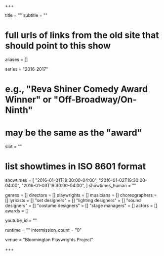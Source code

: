 +++

title = ""
subtitle = ""

# full urls of links from the old site that should point to this show
aliases = []

series = "2016-2017"
# e.g., "Reva Shiner Comedy Award Winner" or "Off-Broadway/On-Ninth"
# may be the same as the "award"
slot = ""
# list showtimes in ISO 8601 format
showtimes = [
  "2016-01-01T19:30:00-04:00",
  "2016-01-02T19:30:00-04:00",
  "2016-01-03T19:30:00-04:00",
]
showtimes_human = ""

genres = []
directors = []
playwrights = []
musicians = []
choreographers = []
lyricists = []
"set designers" = []
"lighting designers" = []
"sound designers" = []
"costume designers" = []
"stage managers" = []
actors = []
awards = []

youtube_id = ""

runtime = ""
intermission_count = "0"

venue = "Bloomington Playwrights Project"

+++

